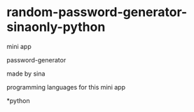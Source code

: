 # random-password-generator-sinaonly-python

mini app



password-generator


made by sina



programming languages for this mini app

*python
